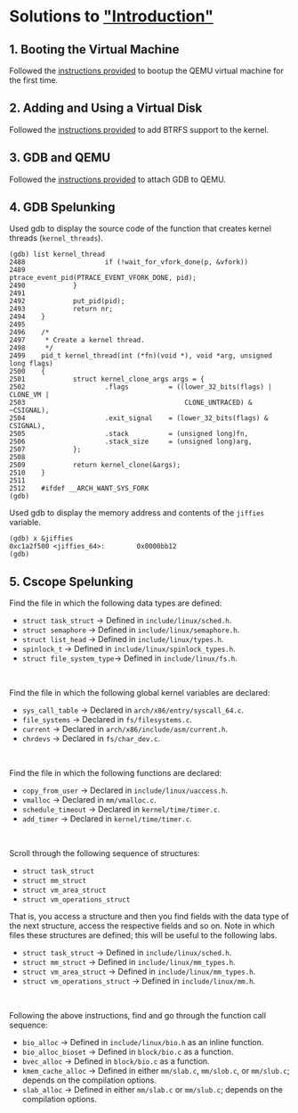 # Solutions to ["Introduction"](https://linux-kernel-labs.github.io/refs/heads/master/labs/introduction.html#lab-objectives)

## 1. Booting the Virtual Machine
Followed the [instructions provided](https://linux-kernel-labs.github.io/refs/heads/master/labs/introduction.html#booting-the-virtual-machine) to bootup the QEMU virtual machine for the first time.

## 2. Adding and Using a Virtual Disk
Followed the [instructions provided](https://linux-kernel-labs.github.io/refs/heads/master/labs/introduction.html#adding-and-using-a-virtual-disk) to add BTRFS support to the kernel.

## 3. GDB and QEMU
Followed the [instructions provided](https://linux-kernel-labs.github.io/refs/heads/master/labs/introduction.html#gdb-and-qemu) to attach GDB to QEMU.

## 4. GDB Spelunking
Used gdb to display the source code of the function that creates kernel threads (`kernel_threads`).
```
(gdb) list kernel_thread
2488                    if (!wait_for_vfork_done(p, &vfork))
2489                            ptrace_event_pid(PTRACE_EVENT_VFORK_DONE, pid);
2490            }
2491
2492            put_pid(pid);
2493            return nr;
2494    }
2495
2496    /*
2497     * Create a kernel thread.
2498     */
2499    pid_t kernel_thread(int (*fn)(void *), void *arg, unsigned long flags)
2500    {
2501            struct kernel_clone_args args = {
2502                    .flags          = ((lower_32_bits(flags) | CLONE_VM |
2503                                        CLONE_UNTRACED) & ~CSIGNAL),
2504                    .exit_signal    = (lower_32_bits(flags) & CSIGNAL),
2505                    .stack          = (unsigned long)fn,
2506                    .stack_size     = (unsigned long)arg,
2507            };
2508
2509            return kernel_clone(&args);
2510    }
2511
2512    #ifdef __ARCH_WANT_SYS_FORK
(gdb) 
```

Used gdb to display the memory address and contents of the `jiffies` variable.
```
(gdb) x &jiffies
0xc1a2f500 <jiffies_64>:        0x0000bb12
(gdb) 
```

## 5. Cscope Spelunking
Find the file in which the following data types are defined:
- `struct task_struct` -> Defined in `include/linux/sched.h`.
- `struct semaphore` -> Defined in `include/linux/semaphore.h`.
- `struct list_head` -> Defined in `include/linux/types.h`.
- `spinlock_t` -> Defined in `include/linux/spinlock_types.h`.
- `struct file_system_type`-> Defined in `include/linux/fs.h`.

&nbsp;  

Find the file in which the following global kernel variables are declared:
- `sys_call_table` -> Declared in `arch/x86/entry/syscall_64.c`.
- `file_systems` -> Declared in `fs/filesystems.c`.
- `current` -> Declared in `arch/x86/include/asm/current.h`.
- `chrdevs` -> Declared in `fs/char_dev.c`.

&nbsp;  


Find the file in which the following functions are declared:
- `copy_from_user` -> Declared in `include/linux/uaccess.h`.
- `vmalloc` -> Declared in `mm/vmalloc.c`.
- `schedule_timeout` -> Declared in `kernel/time/timer.c`.
- `add_timer` -> Declared in `kernel/time/timer.c`.

&nbsp;  


Scroll through the following sequence of structures:
- `struct task_struct`
- `struct mm_struct`
- `struct vm_area_struct`
- `struct vm_operations_struct`

That is, you access a structure and then you find fields with the data type of the next structure, access the respective fields and so on. Note in which files these structures are defined; this will be useful to the following labs.
- `struct task_struct` -> Defined in `include/linux/sched.h`.
- `struct mm_struct` -> Defined in `include/linux/mm_types.h`.
- `struct vm_area_struct` -> Defined in `include/linux/mm_types.h`.
- `struct vm_operations_struct` -> Defined in `include/linux/mm.h`.

&nbsp;  


Following the above instructions, find and go through the function call sequence:
- `bio_alloc` -> Defined in `include/linux/bio.h` as an inline function.
- `bio_alloc_bioset` -> Defined in `block/bio.c` as a function.
- `bvec_alloc` -> Defined in `block/bio.c` as a function.
- `kmem_cache_alloc` -> Defined in either `mm/slab.c`, `mm/slob.c`, or `mm/slub.c`; depends on the compilation options.
- `slab_alloc` -> Defined in either `mm/slab.c` or `mm/slub.c`; depends on the compilation options.
